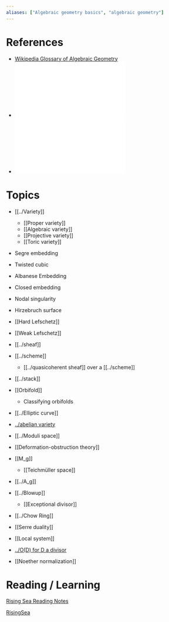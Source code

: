 ```yaml
---
aliases: ["Algebraic geometry basics", "algebraic geometry"]
---
```


# References

- [Wikipedia Glossary of Algebraic Geometry](https://en.wikipedia.org/wiki/Glossary_of_algebraic_geometry)
- ![Introduction to AG lecture notes](../attachments/iag.pdf)
- ![Short overview of lectures](../attachments/2013SP_algebra.pdf)

# Topics
- [[../Variety]]
	- [[Proper variety]]
	- [[Algebraic variety]]
	- [[Projective variety]]
	- [[Toric variety]]

- Segre embedding
- Twisted cubic
- Albanese Embedding
- Closed embedding
- Nodal singularity
- Hirzebruch surface


- [[Hard Lefschetz]]
- [[Weak Lefschetz]]

- [[../sheaf]]
- [[../scheme]]
	- [[../quasicoherent sheaf]] over a [[../scheme]]	
- [[../stack]]
- [[Orbifold]]
	- Classifying orbifolds

- [[../Elliptic curve]]
- [../abelian variety](../abelian%20variety.md)
- [[../Moduli space]]
- [[Deformation-obstruction theory]]
- [[M_g]]
	- [[Teichmüller space]]
- [[../A_g]]

- [[../Blowup]]
	- [[Exceptional divisor]]
- [[../Chow Ring]]
- [[Serre duality]]
- [[Local system]]
- [../O(D) for D a divisor](../O(D)%20for%20D%20a%20divisor.md)
- [[Noether normalization]]



# Reading / Learning
[Rising Sea Reading Notes](../Projects/Book%20Notes/RisingSea/Rising%20Sea%20Reading%20Notes.md)

[RisingSea](Reading/RisingSea.md)